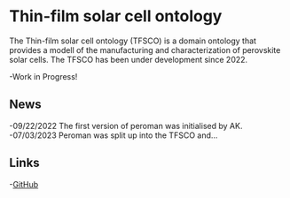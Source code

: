 

# Thin-film solar cell ontology
The Thin-film solar cell ontology (TFSCO) is a domain ontology that provides a modell  of the manufacturing and characterization of perovskite solar cells. The TFSCO has been under development since 2022. 

-Work in Progress!

## News
-09/22/2022 The first version of peroman was initialised by AK.
-07/03/2023 Peroman was split up into the TFSCO and...

## Links

-[GitHub](https://github.com/RoteKekse/autoperosol)
